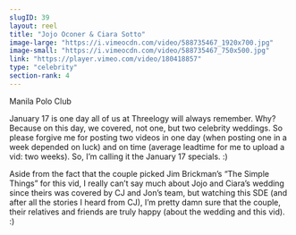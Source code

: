 ```yaml
---
slugID: 39 
layout: reel
title: "Jojo Oconer & Ciara Sotto"
image-large: "https://i.vimeocdn.com/video/588735467_1920x700.jpg"
image-small: "https://i.vimeocdn.com/video/588735467_750x500.jpg"
link: "https://player.vimeo.com/video/180418857"
type: "celebrity"
section-rank: 4
---
```

Manila Polo Club

January 17 is one day all of us at Threelogy will always remember. Why? Because on this day, we covered, not one, but two celebrity weddings. So please forgive me for posting two videos in one day (when posting one in a week depended on luck) and on time (average leadtime for me to upload a vid: two weeks). So, I’m calling it the January 17 specials. :)

Aside from the fact that the couple picked Jim Brickman’s “The Simple Things” for this vid, I really can’t say much about Jojo and Ciara’s wedding since theirs was covered by CJ and Jon’s team, but watching this SDE (and after all the stories I heard from CJ), I’m pretty damn sure that the couple, their relatives and friends are truly happy (about the wedding and this vid). :)